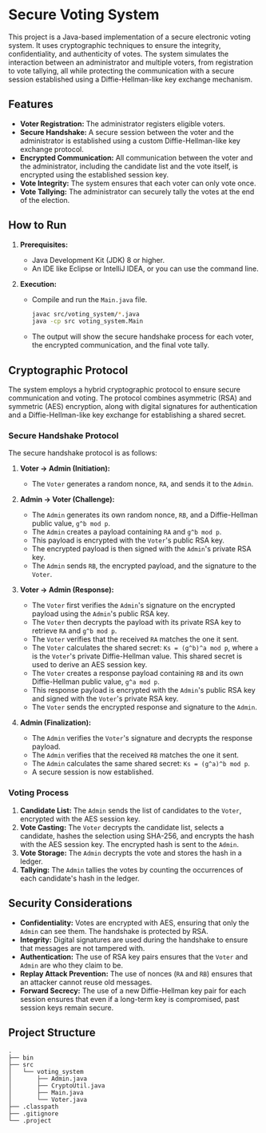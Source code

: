 # Secure Voting System

This project is a Java-based implementation of a secure electronic voting system. It uses cryptographic techniques to ensure the integrity, confidentiality, and authenticity of votes. The system simulates the interaction between an administrator and multiple voters, from registration to vote tallying, all while protecting the communication with a secure session established using a Diffie-Hellman-like key exchange mechanism.

## Features

- **Voter Registration:** The administrator registers eligible voters.
- **Secure Handshake:** A secure session between the voter and the administrator is established using a custom Diffie-Hellman-like key exchange protocol.
- **Encrypted Communication:** All communication between the voter and the administrator, including the candidate list and the vote itself, is encrypted using the established session key.
- **Vote Integrity:** The system ensures that each voter can only vote once.
- **Vote Tallying:** The administrator can securely tally the votes at the end of the election.

## How to Run

1. **Prerequisites:**
   - Java Development Kit (JDK) 8 or higher.
   - An IDE like Eclipse or IntelliJ IDEA, or you can use the command line.

2. **Execution:**
   - Compile and run the `Main.java` file.
     ```bash
     javac src/voting_system/*.java
     java -cp src voting_system.Main
     ```
   - The output will show the secure handshake process for each voter, the encrypted communication, and the final vote tally.

## Cryptographic Protocol

The system employs a hybrid cryptographic protocol to ensure secure communication and voting. The protocol combines asymmetric (RSA) and symmetric (AES) encryption, along with digital signatures for authentication and a Diffie-Hellman-like key exchange for establishing a shared secret.

### Secure Handshake Protocol

The secure handshake protocol is as follows:

1.  **Voter -> Admin (Initiation):**
    - The `Voter` generates a random nonce, `RA`, and sends it to the `Admin`.

2.  **Admin -> Voter (Challenge):**
    - The `Admin` generates its own random nonce, `RB`, and a Diffie-Hellman public value, `g^b mod p`.
    - The `Admin` creates a payload containing `RA` and `g^b mod p`.
    - This payload is encrypted with the `Voter`'s public RSA key.
    - The encrypted payload is then signed with the `Admin`'s private RSA key.
    - The `Admin` sends `RB`, the encrypted payload, and the signature to the `Voter`.

3.  **Voter -> Admin (Response):**
    - The `Voter` first verifies the `Admin`'s signature on the encrypted payload using the `Admin`'s public RSA key.
    - The `Voter` then decrypts the payload with its private RSA key to retrieve `RA` and `g^b mod p`.
    - The `Voter` verifies that the received `RA` matches the one it sent.
    - The `Voter` calculates the shared secret: `Ks = (g^b)^a mod p`, where `a` is the `Voter`'s private Diffie-Hellman value. This shared secret is used to derive an AES session key.
    - The `Voter` creates a response payload containing `RB` and its own Diffie-Hellman public value, `g^a mod p`.
    - This response payload is encrypted with the `Admin`'s public RSA key and signed with the `Voter`'s private RSA key.
    - The `Voter` sends the encrypted response and signature to the `Admin`.

4.  **Admin (Finalization):**
    - The `Admin` verifies the `Voter`'s signature and decrypts the response payload.
    - The `Admin` verifies that the received `RB` matches the one it sent.
    - The `Admin` calculates the same shared secret: `Ks = (g^a)^b mod p`.
    - A secure session is now established.

### Voting Process

1.  **Candidate List:** The `Admin` sends the list of candidates to the `Voter`, encrypted with the AES session key.
2.  **Vote Casting:** The `Voter` decrypts the candidate list, selects a candidate, hashes the selection using SHA-256, and encrypts the hash with the AES session key. The encrypted hash is sent to the `Admin`.
3.  **Vote Storage:** The `Admin` decrypts the vote and stores the hash in a ledger.
4.  **Tallying:** The `Admin` tallies the votes by counting the occurrences of each candidate's hash in the ledger.

## Security Considerations

- **Confidentiality:** Votes are encrypted with AES, ensuring that only the `Admin` can see them. The handshake is protected by RSA.
- **Integrity:** Digital signatures are used during the handshake to ensure that messages are not tampered with.
- **Authentication:** The use of RSA key pairs ensures that the `Voter` and `Admin` are who they claim to be.
- **Replay Attack Prevention:** The use of nonces (`RA` and `RB`) ensures that an attacker cannot reuse old messages.
- **Forward Secrecy:** The use of a new Diffie-Hellman key pair for each session ensures that even if a long-term key is compromised, past session keys remain secure.

## Project Structure

```
.
├── bin
├── src
│   └── voting_system
│       ├── Admin.java
│       ├── CryptoUtil.java
│       ├── Main.java
│       └── Voter.java
├── .classpath
├── .gitignore
└── .project
